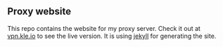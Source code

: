 Proxy website
-------------

This repo contains the website for my proxy server.
Check it out at [vpn.kle.io](http://vpn.kle.io) to see the live version.
It is using [jekyll](http://jekyllrb.com/) for generating the site.
